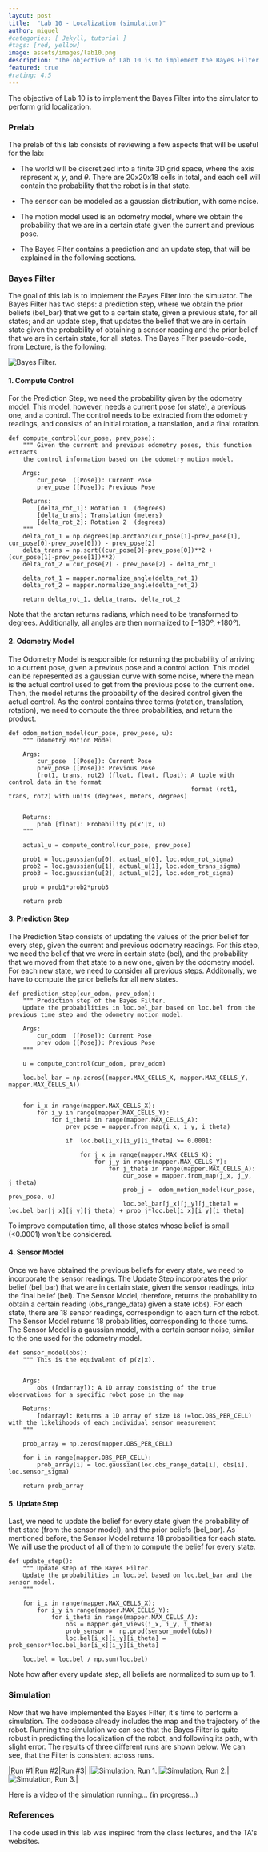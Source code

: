 ```yaml
---
layout: post
title:  "Lab 10 - Localization (simulation)"
author: miguel
#categories: [ Jekyll, tutorial ]
#tags: [red, yellow]
image: assets/images/lab10.png
description: "The objective of Lab 10 is to implement the Bayes Filter into the simulator to perform grid localization."
featured: true
#rating: 4.5
---
```

The objective of Lab 10 is to implement the Bayes Filter into the simulator to perform grid localization.

### Prelab

The prelab of this lab consists of reviewing a few aspects that will be useful for the lab:

- The world will be discretized into a finite 3D grid space, where the axis represent $x$, $y$, and $\theta$. There are 20x20x18 cells in total, and each cell will contain the probability that the robot is in that state.

- The sensor can be modeled as a gaussian distribution, with some noise.

- The motion model used is an odometry model, where we obtain the probability that we are in a certain state given the current and previous pose.

- The Bayes Filter contains a prediction and an update step, that will be explained in the following sections.

### Bayes Filter

The goal of this lab is to implement the Bayes Filter into the simulator. The Bayes Filter has two steps: a prediction step, where we obtain the prior beliefs (bel_bar) that we get to a certain state, given a previous state, for all states; and an update step, that updates the belief that we are in certain state given the probability of obtaining a sensor reading and the prior belief that we are in certain state, for all states. The Bayes Filter pseudo-code, from Lecture, is the following:

<img class= "img_post" src="{{ site.baseurl }}/assets/images/lab10/bayes_filter.png" alt="Bayes Filter.">


#### 1. Compute Control

For the Prediction Step, we need the probability given by the odometry model. This model, however, needs a current pose (or state), a previous one, and a control. The control needs to be extracted from the odometry readings, and consists of an initial rotation, a translation, and a final rotation.

```
def compute_control(cur_pose, prev_pose):
    """ Given the current and previous odometry poses, this function extracts
    the control information based on the odometry motion model.

    Args:
        cur_pose  ([Pose]): Current Pose
        prev_pose ([Pose]): Previous Pose 

    Returns:
        [delta_rot_1]: Rotation 1  (degrees)
        [delta_trans]: Translation (meters)
        [delta_rot_2]: Rotation 2  (degrees)
    """
    delta_rot_1 = np.degrees(np.arctan2(cur_pose[1]-prev_pose[1], cur_pose[0]-prev_pose[0])) - prev_pose[2]
    delta_trans = np.sqrt((cur_pose[0]-prev_pose[0])**2 + (cur_pose[1]-prev_pose[1])**2)
    delta_rot_2 = cur_pose[2] - prev_pose[2] - delta_rot_1

    delta_rot_1 = mapper.normalize_angle(delta_rot_1)
    delta_rot_2 = mapper.normalize_angle(delta_rot_2)

    return delta_rot_1, delta_trans, delta_rot_2
```

Note that the arctan returns radians, which need to be transformed to degrees. Additionally, all angles are then normalized to $[-180º,+180º)$.

#### 2. Odometry Model

The Odometry Model is responsible for returning the probability of arriving to a current pose, given a previous pose and a control action. This model can be represented as a gaussian curve with some noise, where the mean is the actual control used to get from the previous pose to the current one. Then, the model returns the probability of the desired control given the actual control. As the control contains three terms (rotation, translation, rotation), we need to compute the three probabilities, and return the product.

```
def odom_motion_model(cur_pose, prev_pose, u):
    """ Odometry Motion Model

    Args:
        cur_pose  ([Pose]): Current Pose
        prev_pose ([Pose]): Previous Pose
        (rot1, trans, rot2) (float, float, float): A tuple with control data in the format 
                                                   format (rot1, trans, rot2) with units (degrees, meters, degrees)


    Returns:
        prob [float]: Probability p(x'|x, u)
    """

    actual_u = compute_control(cur_pose, prev_pose)

    prob1 = loc.gaussian(u[0], actual_u[0], loc.odom_rot_sigma)
    prob2 = loc.gaussian(u[1], actual_u[1], loc.odom_trans_sigma)
    prob3 = loc.gaussian(u[2], actual_u[2], loc.odom_rot_sigma)

    prob = prob1*prob2*prob3

    return prob
```

#### 3. Prediction Step

The Prediction Step consists of updating the values of the prior belief for every step, given the current and previous odometry readings. For this step, we need the belief that we were in certain state (bel), and the probability that we moved from that state to a new one, given by the odometry model. For each new state, we need to consider all previous steps. Additonally, we have to compute the prior beliefs for all new states.

```
def prediction_step(cur_odom, prev_odom):
    """ Prediction step of the Bayes Filter.
    Update the probabilities in loc.bel_bar based on loc.bel from the previous time step and the odometry motion model.

    Args:
        cur_odom  ([Pose]): Current Pose
        prev_odom ([Pose]): Previous Pose
    """
    
    u = compute_control(cur_odom, prev_odom)

    loc.bel_bar = np.zeros((mapper.MAX_CELLS_X, mapper.MAX_CELLS_Y, mapper.MAX_CELLS_A))
    

    for i_x in range(mapper.MAX_CELLS_X):
        for i_y in range(mapper.MAX_CELLS_Y):
            for i_theta in range(mapper.MAX_CELLS_A):
                prev_pose = mapper.from_map(i_x, i_y, i_theta)

                if  loc.bel[i_x][i_y][i_theta] >= 0.0001:

                    for j_x in range(mapper.MAX_CELLS_X):
                        for j_y in range(mapper.MAX_CELLS_Y):
                            for j_theta in range(mapper.MAX_CELLS_A):
                                cur_pose = mapper.from_map(j_x, j_y, j_theta)
                                prob_j =  odom_motion_model(cur_pose, prev_pose, u)
                                loc.bel_bar[j_x][j_y][j_theta] = loc.bel_bar[j_x][j_y][j_theta] + prob_j*loc.bel[i_x][i_y][i_theta]
```

To improve computation time, all those states whose belief is small (<0.0001) won't be considered.

#### 4. Sensor Model

Once we have obtained the previous beliefs for every state, we need to incorporate the sensor readings. The Update Step incorporates the prior belief (bel_bar) that we are in certain state, given the sensor readings, into the final belief (bel). The Sensor Model, therefore, returns the probability to obtain a certain reading (obs_range_data) given a state (obs). For each state, there are 18 sensor readings, correspondign to each turn of the robot. The Sensor Model returns 18 probabilities, corresponding to those turns. The Sensor Model is a gaussian model, with a certain sensor noise, similar to the one used for the odometry model.

```
def sensor_model(obs):
    """ This is the equivalent of p(z|x).


    Args:
        obs ([ndarray]): A 1D array consisting of the true observations for a specific robot pose in the map 

    Returns:
        [ndarray]: Returns a 1D array of size 18 (=loc.OBS_PER_CELL) with the likelihoods of each individual sensor measurement
    """

    prob_array = np.zeros(mapper.OBS_PER_CELL)
    
    for i in range(mapper.OBS_PER_CELL):
        prob_array[i] = loc.gaussian(loc.obs_range_data[i], obs[i], loc.sensor_sigma)

    return prob_array
```

#### 5. Update Step

Last, we need to update the belief for every state given the probability of that state (from the sensor model), and the prior beliefs (bel_bar). As mentioned before, the Sensor Model returns 18 probabilities for each state. We will use the product of all of them to compute the belief for every state.

```
def update_step():
    """ Update step of the Bayes Filter.
    Update the probabilities in loc.bel based on loc.bel_bar and the sensor model.
    """

    for i_x in range(mapper.MAX_CELLS_X):
        for i_y in range(mapper.MAX_CELLS_Y):
            for i_theta in range(mapper.MAX_CELLS_A):
                obs = mapper.get_views(i_x, i_y, i_theta)
                prob_sensor =  np.prod(sensor_model(obs))
                loc.bel[i_x][i_y][i_theta] = prob_sensor*loc.bel_bar[i_x][i_y][i_theta]

    loc.bel = loc.bel / np.sum(loc.bel)
```

Note how after every update step, all beliefs are normalized to sum up to 1.

### Simulation

Now that we have implemented the Bayes Filter, it's time to perform a simulation. The codebase already includes the map and the trajectory of the robot. Running the simulation we can see that the Bayes Filter is quite robust in predicting the localization of the robot, and following its path, with slight error. The results of three different runs are shown below. We can see, that the Filter is consistent across runs.

|Run #1|Run #2|Run #3|
|<img class= "img_post" src="{{ site.baseurl }}/assets/images/lab10/run1.png" alt="Simulation, Run 1.">|<img class= "img_post" src="{{ site.baseurl }}/assets/images/lab10/run2.png" alt="Simulation, Run 2.">|<img class= "img_post" src="{{ site.baseurl }}/assets/images/lab10/run3.png" alt="Simulation, Run 3.">|

Here is a video of the simulation running... (in progress...)

### References

The code used in this lab was inspired from the class lectures, and the TA's websites.

